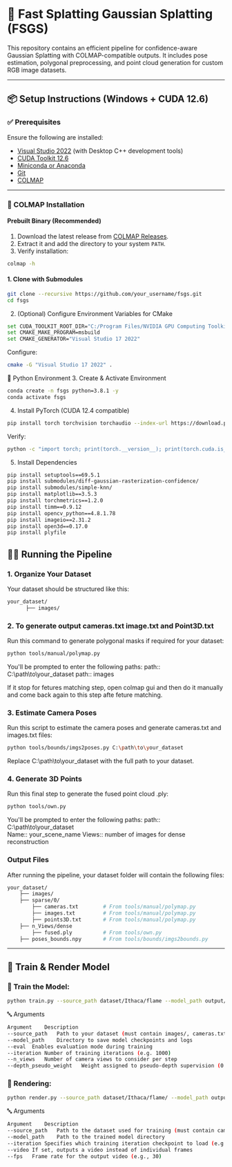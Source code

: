 # 🎯 Fast Splatting Gaussian Splatting (FSGS)

This repository contains an efficient pipeline for confidence-aware Gaussian Splatting with COLMAP-compatible outputs. It includes pose estimation, polygonal preprocessing, and point cloud generation for custom RGB image datasets.

---

## 📦 Setup Instructions (Windows + CUDA 12.6)

### ✅ Prerequisites

Ensure the following are installed:

- [Visual Studio 2022](https://visualstudio.microsoft.com/) (with Desktop C++ development tools)
- [CUDA Toolkit 12.6](https://developer.nvidia.com/cuda-downloads)
- [Miniconda or Anaconda](https://www.anaconda.com/)
- [Git](https://git-scm.com/)
- [COLMAP](https://github.com/colmap/colmap)

---

### 🔧 COLMAP Installation

#### Prebuilt Binary (Recommended)

1. Download the latest release from [COLMAP Releases](https://github.com/colmap/colmap/releases).
2. Extract it and add the directory to your system `PATH`.
3. Verify installation:

```bash
colmap -h
```
####  1. Clone with Submodules

```bash
git clone --recursive https://github.com/your_username/fsgs.git
cd fsgs
```
2. (Optional) Configure Environment Variables for CMake

```bash
set CUDA_TOOLKIT_ROOT_DIR="C:/Program Files/NVIDIA GPU Computing Toolkit/CUDA/v12.6"
set CMAKE_MAKE_PROGRAM=msbuild
set CMAKE_GENERATOR="Visual Studio 17 2022"
```

Configure:

```bash
cmake -G "Visual Studio 17 2022" .
```

🐍 Python Environment
3. Create & Activate Environment

```bash
conda create -n fsgs python=3.8.1 -y
conda activate fsgs
```

4. Install PyTorch (CUDA 12.4 compatible)

```bash
pip install torch torchvision torchaudio --index-url https://download.pytorch.org/whl/cu124
```
Verify:
```bash
python -c "import torch; print(torch.__version__); print(torch.cuda.is_available())"
```

5. Install Dependencies

```bash
pip install setuptools==69.5.1
pip install submodules/diff-gaussian-rasterization-confidence/
pip install submodules/simple-knn/
pip install matplotlib==3.5.3
pip install torchmetrics==1.2.0
pip install timm==0.9.12
pip install opencv_python==4.8.1.78
pip install imageio==2.31.2
pip install open3d==0.17.0
pip install plyfile
```


## 🧑‍💻 Running the Pipeline

### 1. Organize Your Dataset

Your dataset should be structured like this:
```bash
your_dataset/
      ├── images/
```

### 2. To generate output cameras.txt image.txt and Point3D.txt
Run this command to generate polygonal masks if required for your dataset:
```bash
python tools/manual/polymap.py
```
You'll be prompted to enter the following paths:
path::  C:\path\to\your_dataset
path::  images

If it stop for fetures matching step, open colmap gui and then do it manually and come back again to this step afte feture matching.

### 3. Estimate Camera Poses
Run this script to estimate the camera poses and generate cameras.txt and images.txt files:

```bash
python tools/bounds/imgs2poses.py C:\path\to\your_dataset
```
Replace C:\path\to\your_dataset with the full path to your dataset.

### 4. Generate 3D Points
Run this final step to generate the fused point cloud .ply:

```bash
python tools/own.py
```
You'll be prompted to enter the following paths:
path::  C:\path\to\your_dataset\
Name::  your_scene_name
Views:: number of images for dense reconstruction

### Output Files
After running the pipeline, your dataset folder will contain the following files:
```bash
your_dataset/
    ├── images/
    ├── sparse/0/
        ├── cameras.txt        # From tools/manual/polymap.py
        ├── images.txt         # From tools/manual/polymap.py
        ├── points3D.txt       # From tools/manual/polymap.py
    ├── n_Views/dense
        ├── fused.ply          # From tools/own.py
    ├── poses_bounds.npy       # From tools/bounds/imgs2bounds.py
```

---

## 🧠 Train & Render Model

### 🔹 Train the Model:

```bash
python train.py --source_path dataset/Ithaca/flame --model_path output/flame --eval --iteration 1000 --n_views 9 --depth_pseudo_weight 1
```
🔤 Arguments
```bash
Argument	Description
--source_path	Path to your dataset (must contain images/, cameras.txt, images.txt)
--model_path	Directory to save model checkpoints and logs
--eval	Enables evaluation mode during training
--iteration	Number of training iterations (e.g. 1000)
--n_views	Number of camera views to consider per step
--depth_pseudo_weight	Weight assigned to pseudo-depth supervision (0 = disable)
```
### 🔹 Rendering:

```bash
python render.py --source_path dataset/Ithaca/flame/ --model_path output/flame --iteration 1000 --video --fps 30
```

🔤 Arguments
```bash
Argument	Description
--source_path	Path to the dataset used for training (must contain camera files and images)
--model_path	Path to the trained model directory
--iteration	Specifies which training iteration checkpoint to load (e.g., 1000)
--video	If set, outputs a video instead of individual frames
--fps	Frame rate for the output video (e.g., 30)
```

